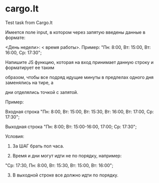 # cargo.lt
Test task from Cargo.lt

Имеется поле input, в котором через запятую введены данные в формате:

<День недели>: < время работы>. Пример: "Пн: 8:00, Вт: 15:00, Вт: 16:00, Ср: 17:30";

Напишите JS функцию, которая на вход принимает данную строку и форматирует ее таким

образом, чтобы все подряд идущие минуты в предлелах одного дня заменялись на тире, а

дни отделялись точкой с запятой.

Пример:

Входная строка "Пн: 8:00, Вт: 15:00, Вт: 15:30, Вт: 16:00, Вт: 17:00, Ср: 17:30";

Выходная строка "Пн: 8:00; Вт: 15:00-16:00, 17:00; Ср: 17:30";

Условия:

1. За ШАГ брать пол часа.

2. Время и дни могут идти не по порядку, например:

"Ср: 17:30, Пн: 8:00, Вт: 15:30, Вт: 15:00, Вт: 16:00";

3. В выходной строке все должно идти по порядку.
